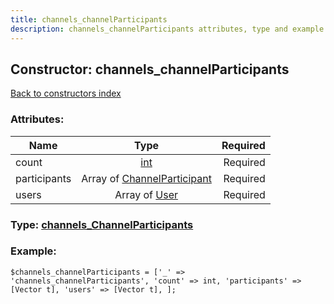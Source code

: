 ```yaml
---
title: channels_channelParticipants
description: channels_channelParticipants attributes, type and example
---
```

## Constructor: channels\_channelParticipants  
[Back to constructors index](index.md)



### Attributes:

| Name     |    Type       | Required |
|----------|:-------------:|---------:|
|count|[int](../types/int.md) | Required|
|participants|Array of [ChannelParticipant](../types/ChannelParticipant.md) | Required|
|users|Array of [User](../types/User.md) | Required|



### Type: [channels\_ChannelParticipants](../types/channels_ChannelParticipants.md)


### Example:

```
$channels_channelParticipants = ['_' => 'channels_channelParticipants', 'count' => int, 'participants' => [Vector t], 'users' => [Vector t], ];
```